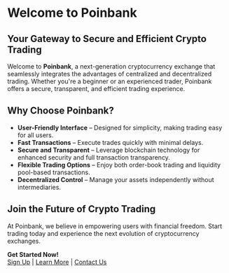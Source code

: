 # Welcome to Poinbank  

## Your Gateway to Secure and Efficient Crypto Trading  

Welcome to **Poinbank**, a next-generation cryptocurrency exchange that seamlessly integrates the advantages of centralized and decentralized trading. Whether you're a beginner or an experienced trader, Poinbank offers a secure, transparent, and efficient trading experience.  

## Why Choose Poinbank?  

- **User-Friendly Interface** – Designed for simplicity, making trading easy for all users.  
- **Fast Transactions** – Execute trades quickly with minimal delays.  
- **Secure and Transparent** – Leverage blockchain technology for enhanced security and full transaction transparency.  
- **Flexible Trading Options** – Enjoy both order-book trading and liquidity pool-based transactions.  
- **Decentralized Control** – Manage your assets independently without intermediaries.  

## Join the Future of Crypto Trading  

At Poinbank, we believe in empowering users with financial freedom. Start trading today and experience the next evolution of cryptocurrency exchanges.  

**Get Started Now!**  
[Sign Up](#) | [Learn More](#) | [Contact Us](#)  
